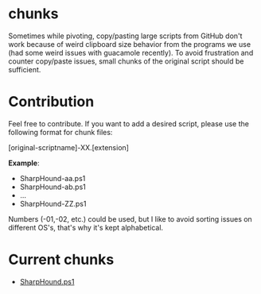 # chunks
Sometimes while pivoting, copy/pasting large scripts from GitHub don't work because of weird clipboard size behavior from the programs we use (had some weird issues with guacamole recently). To avoid frustration and counter copy/paste issues, small chunks of the original script should be sufficient.

# Contribution
Feel free to contribute. If you want to add a desired script, please use the following format for chunk files:

[original-scriptname]-XX.[extension]

**Example**:

- SharpHound-aa.ps1
- SharpHound-ab.ps1
- ...
- SharpHound-ZZ.ps1

Numbers (-01,-02, etc.) could be used, but I like to avoid sorting issues on different OS's, that's why it's kept alphabetical.

# Current chunks
- [SharpHound.ps1](https://github.com/BloodHoundAD/BloodHound/blob/master/Collectors/SharpHound.ps1)